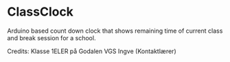 # ClassClock
Arduino based count down clock that shows remaining time of current class and break session for a school.

Credits:
Klasse 1ELER på Godalen VGS
Ingve (Kontaktlærer)
